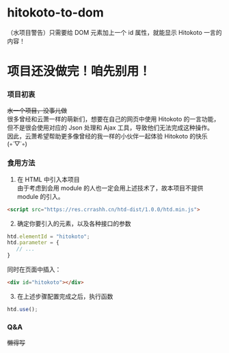 # hitokoto-to-dom
（水项目警告）只需要给 DOM 元素加上一个 id 属性，就能显示 Hitokoto 一言的内容！

# 项目还没做完！咱先别用！

### 项目初衷
~~水一个项目，没事儿做~~  
很多曾经和云萧一样的萌新们，想要在自己的网页中使用 Hitokoto 的一言功能，但不是很会使用对应的 Json 处理和 Ajax 工具，导致他们无法完成这种操作。  
因此，云萧希望帮助更多像曾经的我一样的小伙伴一起体验 Hitokoto 的快乐 (◦˙▽˙◦)  

### 食用方法
1. 在 HTML 中引入本项目  
由于考虑到会用 module 的人也一定会用上述技术了，故本项目不提供 module 的引入。
```html
<script src="https://res.crrashh.cn/htd-dist/1.0.0/htd.min.js">
```
2. 确定你要引入的元素，以及各种接口的参数  
```javascript
htd.elementId = "hitokoto";
htd.parameter = {
   // ...
}
```
同时在页面中插入：  
```html
<div id="hitokoto"></div>
```
3. 在上述步骤配置完成之后，执行函数  
```javascript
htd.use();
```

### Q&A
~~懒得写~~
